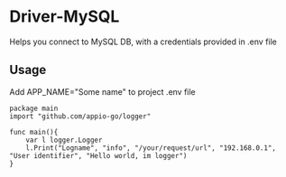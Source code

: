 # Driver-MySQL
Helps you connect to MySQL DB, with a credentials provided in .env file


## Usage
Add APP_NAME="Some name" to project .env file

```
package main
import "github.com/appio-go/logger"

func main(){
	var l logger.Logger
	l.Print("Logname", "info", "/your/request/url", "192.168.0.1", "User identifier", "Hello world, im logger")
}
```
